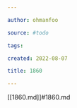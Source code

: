 ```yaml
---

author: ohmanfoo

source: #todo

tags: 

created: 2022-08-07

title: 1860

---
```

[[1860.md]]#1860.md
